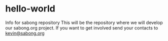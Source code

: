 # hello-world
Info for sabong repository 
This will be the repository where we will develop our sabong.org project. If you want to get involved send your contacts to
kevin@sabong.org
